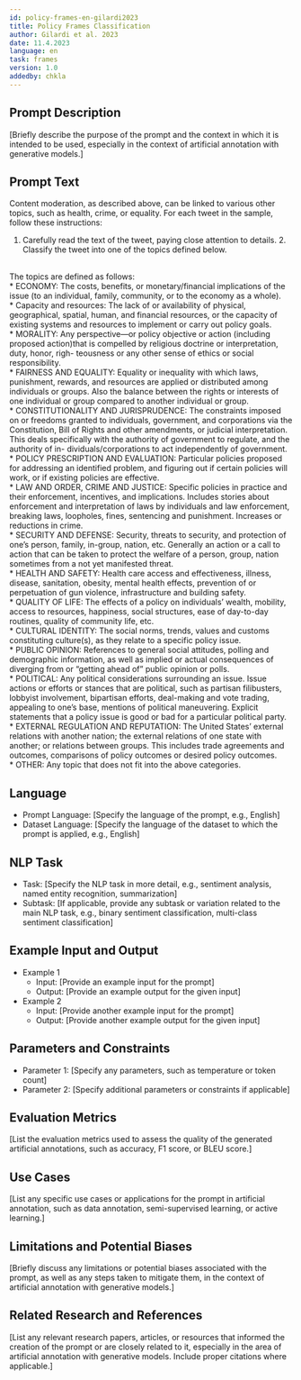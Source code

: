 ```yaml
---
id: policy-frames-en-gilardi2023
title: Policy Frames Classification
author: Gilardi et al. 2023
date: 11.4.2023
language: en
task: frames
version: 1.0
addedby: chkla
---
```


## Prompt Description

[Briefly describe the purpose of the prompt and the context in which it is intended to be used, especially in the context of artificial annotation with generative models.]

## Prompt Text

Content moderation, as described above, can be linked to various other topics, such as health, crime, or equality.
For each tweet in the sample, follow these instructions:<br>
1. Carefully read the text of the tweet, paying close attention to details. 2. Classify the tweet into one of the topics defined below.<br>
<br>
The topics are defined as follows:<br>
* ECONOMY: The costs, benefits, or monetary/financial implications of the issue (to an individual, family, community, or to the economy as a whole).<br>
* Capacity and resources: The lack of or availability of physical, geographical, spatial, human, and financial resources, or the capacity of existing systems and resources to implement or carry out policy goals.<br>
* MORALITY: Any perspective—or policy objective or action (including proposed action)that is compelled by religious doctrine or interpretation, duty, honor, righ- teousness or any other sense of ethics or social responsibility.<br>
* FAIRNESS AND EQUALITY: Equality or inequality with which laws, punishment, rewards, and resources are applied or distributed among individuals or groups. Also the balance between the rights or interests of one individual or group compared to another individual or group.<br>
* CONSTITUTIONALITY AND JURISPRUDENCE: The constraints imposed on or freedoms granted to individuals, government, and corporations via the Constitution, Bill of Rights and other amendments, or judicial interpretation. This deals specifically with the authority of government to regulate, and the authority of in- dividuals/corporations to act independently of government.<br>
* POLICY PRESCRIPTION AND EVALUATION: Particular policies proposed for addressing an identified problem, and figuring out if certain policies will work, or if existing policies are effective.<br>
* LAW AND ORDER, CRIME AND JUSTICE: Specific policies in practice and their enforcement, incentives, and implications. Includes stories about enforcement and interpretation of laws by individuals and law enforcement, breaking laws, loopholes, fines, sentencing and punishment. Increases or reductions in crime.<br>
* SECURITY AND DEFENSE: Security, threats to security, and protection of one’s person, family, in-group, nation, etc. Generally an action or a call to action that can be taken to protect the welfare of a person, group, nation sometimes from a not yet manifested threat.<br>
* HEALTH AND SAFETY: Health care access and effectiveness, illness, disease, sanitation, obesity, mental health effects, prevention of or perpetuation of gun violence, infrastructure and building safety.<br>
* QUALITY OF LIFE: The effects of a policy on individuals’ wealth, mobility, access to resources, happiness, social structures, ease of day-to-day routines, quality of community life, etc.<br>
* CULTURAL IDENTITY: The social norms, trends, values and customs constituting culture(s), as they relate to a specific policy issue.<br>
* PUBLIC OPINION: References to general social attitudes, polling and demographic information, as well as implied or actual consequences of diverging from or “getting ahead of” public opinion or polls.<br>
* POLITICAL: Any political considerations surrounding an issue. Issue actions or efforts or stances that are political, such as partisan filibusters, lobbyist involvement, bipartisan efforts, deal-making and vote trading, appealing to one’s base, mentions of political maneuvering. Explicit statements that a policy issue is good or bad for a particular political party.<br>
* EXTERNAL REGULATION AND REPUTATION: The United States’ external relations with another nation; the external relations of one state with another; or relations between groups. This includes trade agreements and outcomes, comparisons of policy outcomes or desired policy outcomes.<br>
* OTHER: Any topic that does not fit into the above categories.<br>

## Language

- Prompt Language: [Specify the language of the prompt, e.g., English]
- Dataset Language: [Specify the language of the dataset to which the prompt is applied, e.g., English]

## NLP Task

- Task: [Specify the NLP task in more detail, e.g., sentiment analysis, named entity recognition, summarization]
- Subtask: [If applicable, provide any subtask or variation related to the main NLP task, e.g., binary sentiment classification, multi-class sentiment classification]

## Example Input and Output

- Example 1
  - Input: [Provide an example input for the prompt]
  - Output: [Provide an example output for the given input]
- Example 2
  - Input: [Provide another example input for the prompt]
  - Output: [Provide another example output for the given input]

## Parameters and Constraints

- Parameter 1: [Specify any parameters, such as temperature or token count]
- Parameter 2: [Specify additional parameters or constraints if applicable]

## Evaluation Metrics

[List the evaluation metrics used to assess the quality of the generated artificial annotations, such as accuracy, F1 score, or BLEU score.]

## Use Cases

[List any specific use cases or applications for the prompt in artificial annotation, such as data annotation, semi-supervised learning, or active learning.]

## Limitations and Potential Biases

[Briefly discuss any limitations or potential biases associated with the prompt, as well as any steps taken to mitigate them, in the context of artificial annotation with generative models.]

## Related Research and References

[List any relevant research papers, articles, or resources that informed the creation of the prompt or are closely related to it, especially in the area of artificial annotation with generative models. Include proper citations where applicable.]

